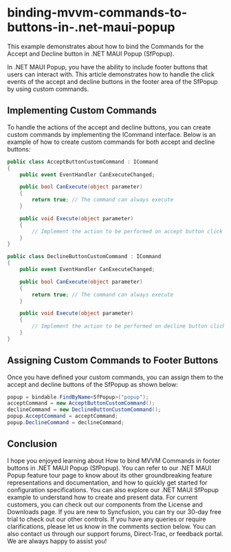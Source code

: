 # binding-mvvm-commands-to-buttons-in-.net-maui-popup
This example demonstrates about how to bind the Commands for the Accept and Decline button in .NET MAUI Popup (SfPopup).

In .NET MAUI Popup, you have the ability to include footer buttons that users can interact with. This article demonstrates how to handle the click events of the accept and decline buttons in the footer area of the SfPopup by using custom commands.

## Implementing Custom Commands

To handle the actions of the accept and decline buttons, you can create custom commands by implementing the ICommand interface. Below is an example of how to create custom commands for both accept and decline buttons:

```csharp
public class AcceptButtonCustomCommand : ICommand
{
    public event EventHandler CanExecuteChanged;

    public bool CanExecute(object parameter)
    {
        return true; // The command can always execute
    }

    public void Execute(object parameter)
    {
        // Implement the action to be performed on accept button click
    }
}

public class DeclineButtonCustomCommand : ICommand
{
    public event EventHandler CanExecuteChanged;

    public bool CanExecute(object parameter)
    {
        return true; // The command can always execute
    }

    public void Execute(object parameter)
    {
        // Implement the action to be performed on decline button click
    }
}
```

## Assigning Custom Commands to Footer Buttons

Once you have defined your custom commands, you can assign them to the accept and decline buttons of the SfPopup as shown below:

```csharp
popup = bindable.FindByName<SfPopup>("popup");
acceptCommand = new AcceptButtonCustomCommand();
declineCommand = new DeclineButtonCustomCommand();
popup.AcceptCommand = acceptCommand;
popup.DeclineCommand = declineCommand;
```

## Conclusion

I hope you enjoyed learning about How to bind MVVM Commands in footer buttons in .NET MAUI Popup (SfPopup).
You can refer to our .NET MAUI Popup feature tour page to know about its other groundbreaking feature representations and documentation, and how to quickly get started for configuration specifications. You can also explore our .NET MAUI SfPopup example to understand how to create and present data. For current customers, you can check out our components from the License and Downloads page. If you are new to Syncfusion, you can try our 30-day free trial to check out our other controls.
If you have any queries or require clarifications, please let us know in the comments section below. You can also contact us through our support forums, Direct-Trac, or feedback portal. We are always happy to assist you!